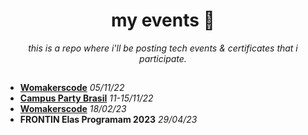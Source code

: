 <h1 align='center'> my events 🥳 </h1>

<p align='center'><i> this is a repo where i'll be posting tech events & certificates that i participate. </i>

##

* [**Womakerscode**](/certificates/5-11-22%20WomakersCode.pdf)  *05/11/22*
* [**Campus Party Brasil**](/certificates/CPBR14.pdf) *11-15/11/22*
* [**Womakerscode**](/certificates/18-03-23%20WomakerCode.pdf) *18/02/23*
* **FRONTIN Elas Programam 2023** *29/04/23*
